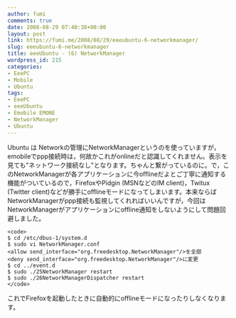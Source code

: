 ```yaml
---
author: fumi
comments: true
date: 2008-08-29 07:40:38+00:00
layout: post
link: https://fumi.me/2008/08/29/eeeubuntu-6-networkmanager/
slug: eeeubuntu-6-networkmanager
title: eeeUbuntu - (6) NetworkManager
wordpress_id: 215
categories:
- EeePC
- Mobile
- Ubuntu
tags:
- EeePC
- eeeUbuntu
- Emobile EMONE
- NetworkManager
- Ubuntu
---
```


Ubuntu は Networkの管理にNetworkManagerというのを使っていますが，emobileでppp接続時は，何故かこれがonlineだと認識してくれません。表示を見ても"ネットワーク接続なし"となります。ちゃんと繋がっているのに。で，このNetworkManagerが各アプリケーションに今offlineだよとご丁寧に通知する機能がついているので，FirefoxやPidgin (MSNなどのIM client)，Twitux (Twitter client)などが勝手にofflineモードになってしまいます。本来ならばNetworkManagerがppp接続も監視してくれればいいんですが，今回はNetworkManagerがアプリケーションにoffline通知をしないようにして問題回避しました。




    
    <code>
    $ cd /etc/dbus-1/system.d
    $ sudo vi NetworkManager.conf
    <allow send_interface="org.freedesktop.NetworkManager"/>を全部
    <deny send_interface="org.freedesktop.NetworkManager"/>に変更
    $ cd ../event.d
    $ sudo ./25NetworkManager restart
    $ sudo ./26NetworkManagerDispatcher restart
    </code>





これでFirefoxを起動したときに自動的にofflineモードになったりしなくなります。
